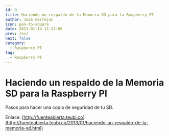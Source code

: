 ```yaml
---
id: 8
title: Haciendo un respaldo de la Memoria SD para la Raspberry PI 
author: Jose Cerrejon
icon: pen-to-square
date: 2013-01-14 11:22:00
prev: /es/
next: false
category:
  - Raspberry PI
tag:
  - Raspberry PI
---
```


# Haciendo un respaldo de la Memoria SD para la Raspberry PI 

Pasos para hacer una copia de seguridad de tu SD.

Enlace: [http://fuenteabierta.teubi.co](http://fuenteabierta.teubi.co/2013/01/haciendo-un-respaldo-de-la-memoria-sd.html)